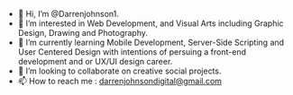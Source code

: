 - 👋 Hi, I’m @Darrenjohnson1.
- 👀 I’m interested in Web Development, and Visual Arts including Graphic Design, Drawing and Photography.
- 🌱 I’m currently learning Mobile Development, Server-Side Scripting and User Centered Design with intentions of persuing a front-end development and or UX/UI design career.
- 💞️ I’m looking to collaborate on creative social projects.
- 📫 How to reach me : darrenjohnsondigital@gmail.com
